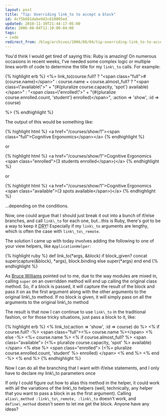 ```yaml
---
layout: post
title: "Tip: Overriding link_to to accept a block"
id: 4cf5b681dabe9d2c610005ed
updated: 2010-11-30T21:44:17-05:00
date: 2006-08-04T12:10:00-04:00
tags:
- code
redirect_from: /blog/archives/2006/08/04/tip-overriding-link_to-to-accept-a-block/
---
```


<p>
You'd think I would get tired of saying this: Ruby is amazing! On numerous occasions in recent weeks, I've needed some complex logic or multiple lines worth of code to determine the title for my <code>link\_to</code> calls. For example:

</p>
{% highlight erb %}
&lt;%= link_to(course.full? ?
    "&lt;span class="full"&gt;#{course.name}&lt;/span&gt;" :
    course.name + course.almost_full? ?
        "&lt;span class=\"available\"&gt;" +
            "(#{pluralize course.capacity, 'spot'} available)&lt;/span&gt;" :
        "&lt;span class=\"enrolled\"&gt;" +
            "(#{pluralize course.enrolled.count, 'student'} enrolled)&lt;/span&gt;",
    :action =&gt; 'show', :id =&gt; course)

%&gt;
{% endhighlight %}

<p>
The output of this would be something like:

</p>
{% highlight html %}
&lt;a href="/courses/show/1"&gt;&lt;span class="full"&gt;Cognitive Ergonomics&lt;/span&gt;&lt;/a&gt;
{% endhighlight %}

<p>
or

</p>
{% highlight html %}
&lt;a href="/courses/show/1"&gt;Cognitive Ergonomics &lt;span class="enrolled"&gt;(3 students enrolled&lt;/span&gt;)&lt;/a&gt;
{% endhighlight %}

<p>
or

</p>
{% highlight html %}
&lt;a href="/courses/show/1"&gt;Cognitive Ergonomics &lt;span class="available"&gt;(3 spots available&lt;/span&gt;)&lt;/a&gt;
{% endhighlight %}

<p>
...depending on the conditions.

</p>
<p>
Now, one could argue that I should just break it out into a bunch of if/else branches, and call <code>link\_to</code> for each one, but...this is Ruby, there's got to be a way to keep it <acronym title="Don't Repeat Yourself">DRY</acronym>! Especially if my <code>link\_to</code> arguments are lengthy, which is often the case with <code>link\_to\_remote</code>.

</p>
<p>
The solution I came up with today involves adding the following to one of your view helpers, like <code>ApplicationHelper</code>:

</p>
{% highlight ruby %}
def link_to(*args, &amp;block)
  if block_given?
    concat super(capture(&amp;block), *args), block.binding
  else
    super(*args)
  end
end
{% endhighlight %}

<p>
As <a href="http://codefluency.com/">Bruce Williams</a> pointed out to me, due to the way modules are mixed in, calling <code>super</code> on an overridden method will end up calling the original class method. So, if a block is passed, it will capture the result of the block and pass it on as the first argument along with the other arguments to the original link\_to method. If no block is given, it will simply pass on all the arguments to the original link\_to method

</p>
<p>
The result is that now I can continue to use <code>link\_to</code> in the traditional fashion, or for those tricky situations, just pass a block to it, like:

</p>
{% highlight erb %}
&lt;% link_to(:action =&gt; 'show', :id =&gt; course) do %&gt;
    &lt;% if course.full? -%&gt;
        &lt;span class="full"&gt;&lt;%= course.name %&gt;&lt;/span&gt;
    &lt;% else -%&gt;
        &lt;%= course.name %&gt;
        &lt;% if course.almost_full? %&gt;
            &lt;span class="available"&gt;
                (&lt;%= pluralize course.capacity, 'spot' %&gt; available)
            &lt;/span&gt;
        &lt;% else %&gt;
            &lt;span class="enrolled"&gt;
                (&lt;%= pluralize course.enrolled.count, 'student' %&gt; enrolled)
            &lt;/span&gt;
        &lt;% end %&gt;
    &lt;% end -%&gt;
&lt;% end %&gt;
{% endhighlight %}

<p>
Now I can do all the branching that I want with if/else statements, and I only have to declare my link\_to parameters once

</p>
<p>
If only I could figure out how to alias this method in the helper, it could work with all the variations of the link\_to helpers (well, technically, any helper that you want to pass a block in as the first argument). Calling <code>alias\_method :link\_to\_remote, :link\_to</code> doesn't work, and <code>define\_method</code> doesn't seem to let me get the block. Anyone have any ideas?

</p>
